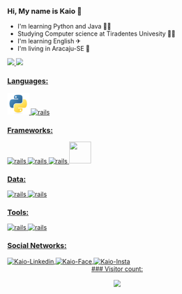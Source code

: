 

### Hi, My name is Kaio 👋
* I'm learning Python and Java 👨‍💻
* Studying Computer science at Tiradentes Univesity 👨‍🎓
* I'm learning English ✈
* I'm living in Aracaju-SE 🌴 

<div>
  <a href="https://github.com/KaioAntonio">
  <img height="150em" src="https://github-readme-stats.vercel.app/api?username=KaioAntonio&show_icons=true&theme=dracula&include_all_commits=true&count_private=true"/>
  <img height="150em" src="https://github-readme-stats.vercel.app/api/top-langs/?username=KaioAntonio&layout=compact&langs_count=7&theme=dracula"/>
</div>

### Languages:
<img src = "https://raw.githubusercontent.com/devicons/devicon/master/icons/python/python-original.svg" alt="rails" width="50" height= "50" style="max-
width:100%;"> 
<img src = "https://cdn.jsdelivr.net/gh/devicons/devicon/icons/java/java-original-wordmark.svg" alt="rails" width="50" height= "50" style="max-
width:100%;"> 

### Frameworks:
<img src = "https://cdn.jsdelivr.net/gh/devicons/devicon/icons/spring/spring-original-wordmark.svg" alt="rails" width="50" height= "50" style="max-
width:100%;"> <img src = "https://cdn.jsdelivr.net/gh/devicons/devicon/icons/django/django-original.svg" alt="rails" width="50" height= "50" style="max-
width:100%;"> <img src = "https://cdn.jsdelivr.net/gh/devicons/devicon/icons/bootstrap/bootstrap-original.svg" alt="rails" width="50" height= "50" style="max-
width:100%;">
<img src = "https://camo.githubusercontent.com/c10df2e24d96391a122aba452543d32b6291633148f482dc6e21452007e34b56/68747470733a2f2f6a6f6e617468616e6b61626c616e2e6769746875622e696f2f696d616765732f6d6174657269616c697a652e706e67" width="50" height= "50" style="max-
width:100%;">


### Data: 
<img src = "https://cdn.jsdelivr.net/gh/devicons/devicon/icons/mysql/mysql-plain-wordmark.svg" alt="rails" width="50" height= "50" style="max-
width:100%;"> <img src = "https://cdn.jsdelivr.net/gh/devicons/devicon/icons/postgresql/postgresql-original-wordmark.svg" alt="rails" width="50" height= "50" style="max-
width:100%;">


###  Tools: 
<img src = "https://cdn.jsdelivr.net/gh/devicons/devicon/icons/git/git-original-wordmark.svg" alt="rails" width="50" height= "50" style="max-
width:100%;">   <img src = "https://cdn.jsdelivr.net/gh/devicons/devicon/icons/heroku/heroku-plain-wordmark.svg" alt="rails" width="50" height= "50" style="max-
width:100%;">  

### Social Networks: 
<a href = "https://www.linkedin.com/in/kaio-antônio-andrade-rodrigues-7ba697217/" targe="_blank">    
<img align="center" alt="Kaio-Linkedin" height="40" width="50" src="https://cdn-icons-png.flaticon.com/512/174/174857.png"
style="max-width:100%;"> 
<a href = "https://www.facebook.com/kaio.andraderodrigues/" targe="_blank">
<img align="center" alt="Kaio-Face" height="40" width="50" src="https://cdn-icons-png.flaticon.com/128/174/174848.png"
style="max-width:100%;"> <a href = "https://www.instagram.com/kaioozy/" targe="_blank">
<img align="center" alt="Kaio-Insta" height="40" width="50" src="https://cdn-icons-png.flaticon.com/128/1409/1409946.png"
style="max-width:100%;">
  
<div align="center"> 
  ### Visitor count:
  <br><br>
   <img src="https://profile-counter.glitch.me/KaioAntonio/count.svg" />
</div>
    
    
